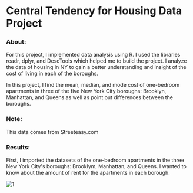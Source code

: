 # Central Tendency for Housing Data Project
### About: 

For this project, I implemented data analysis using R. I used the libraries readr, dplyr, and DescTools which helped me to build the project. I analyze the data of housing in NY to gain a better understanding and insight of the cost of living in each of the boroughs.

In this project, I find the mean, median, and mode cost of one-bedroom apartments in three of the five New York City boroughs: Brooklyn, Manhattan, and Queens as well as point out differences between the boroughs.
 
### Note:

This data comes from Streeteasy.com 

### Results:

First, I imported the datasets of the one-bedroom apartments in the three New York City's boroughs: Brooklym, Manhattan, and Queens. I wanted to know about the amount of rent for the apartments in each borough.

![1](https://user-images.githubusercontent.com/89553126/135769677-22bc2430-441c-4345-a66e-db95d4f18727.PNG)
